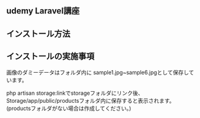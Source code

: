 ## udemy Laravel講座

## インストール方法

## インストールの実施事項
画像のダミーデータはフォルダ内に
sample1.jpg~sample6.jpgとして保存しています。

php artisan storage:linkでstorageフォルダにリンク後、
Storage/app/public/productsフォルダ内に保存すると表示されます。
(productsフォルダがない場合は作成してください。)